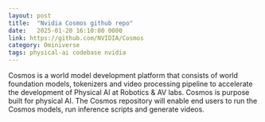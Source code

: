 ```yaml
---
layout: post
title:  "Nvidia Cosmos github repo"
date:   2025-01-20 16:10:00 0000
link: https://github.com/NVIDIA/Cosmos
category: Ominiverse
tags: physical-ai codebase nvidia
---
```


Cosmos is a world model development platform that consists of world foundation models, tokenizers and video processing pipeline to accelerate the development of Physical AI at Robotics & AV labs. Cosmos is purpose built for physical AI. The Cosmos repository will enable end users to run the Cosmos models, run inference scripts and generate videos.